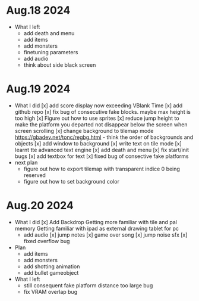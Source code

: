 # Aug.18 2024
- What I left
    - add death and menu
    - add items
    - add monsters
    - finetuning parameters
    - add audio
    - think about side black screen
# Aug.19 2024
- What I did
    [x] add score display
        now exceeding VBlank Time
    [x] add github repo
    [x] fix bug of consecutive fake blocks. maybe max height is too high
    [x] Figure out how to use sprites
    [x] reduce jump height to make the platform you departed not disappear below the screen when screen scrolling
    [x] change background to tilemap mode
        https://gbadev.net/tonc/regbg.html
        - think the order of backgrounds and objects
    [x] add window to background
    [x] write text on tile mode
    [x] learnt tte advanced text engine
    [x] add death and menu
        [x] fix start/init bugs
    [x] add textbox for text
    [x] fixed bug of consective fake platforms
- next plan
    - figure out how to export tilemap with transparent indice 0 being reserved
    - figure out how to set background color
# Aug.20 2024
- What I did
    [x] Add Backdrop
         Getting more familiar with tile and pal memory
         Getting familiar with ipad as external drawing tablet for pc
    - add audio
        [x] jump notes
        [x] game over song
        [x] jump noise sfx
    [x] fixed overflow bug
- Plan
    - add items
    - add monsters
    - add shotting animation
    - add bullet gameobject
- What I left
    - still consequent fake platform distance too large bug
    - fix VRAM overlap bug

